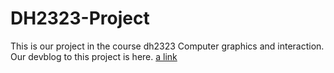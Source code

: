 # DH2323-Project
 This is our project in the course dh2323 Computer graphics and interaction. Our devblog to this project is here. 
 [a link](https://docs.google.com/document/d/16w6_unP23wkuzs4gqO6fb1lDzliukN-S5Fi4p1xHxaQ/edit?usp=sharing )

